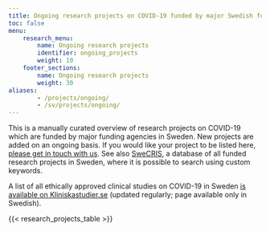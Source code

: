```yaml
---
title: Ongoing research projects on COVID-19 funded by major Swedish funding agencies
toc: false
menu:
    research_menu:
        name: Ongoing research projects
        identifier: ongoing_projects
        weight: 10
    footer_sections:
        name: Ongoing research projects
        weight: 30
aliases:
        - /projects/ongoing/
        - /sv/projects/ongoing/
---
```

This is a manually curated overview of research projects on COVID-19 which are funded by major funding agencies in Sweden. New projects are added on an ongoing basis. If you would like your project to be listed here, [please get in touch with us](/suggestions/). See also [SweCRIS](https://www.swecris.se/betasearch/?q=Covid&view=cards&lang=en), a database of all funded research projects in Sweden, where it is possible to search using custom keywords.

A list of all ethically approved clinical studies on COVID-19 in Sweden [is available on Kliniskastudier.se](https://www.kliniskastudier.se/statistik/kliniska-studier-rorande-covid-19.html) (updated regularly; page available only in Swedish).

{{< research_projects_table >}}
